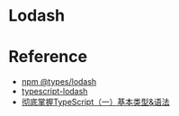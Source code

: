 # Lodash



# Reference
  - [npm @types/lodash](https://www.npmjs.com/package/@types/lodash)
  - [typescript-lodash](https://kawayilinlin.github.io/typescript-lodash/)
  - [彻底掌握TypeScript（一）基本类型&语法](https://juejin.cn/post/7168843998331666446)